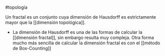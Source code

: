 #topología 

Un fractal es un conjunto cuya dimensión de Hausdorff es
estrictamente mayor que la [[dimensión topológica]].

- La dimensión de Hausdorff es una de las formas de calcular la [[dimensión fractal]], sin embargo resulta muy compleja. Otra forma mucho más sencilla de calcular la dimensión fractal es con el [[método de Box-Counting]]
